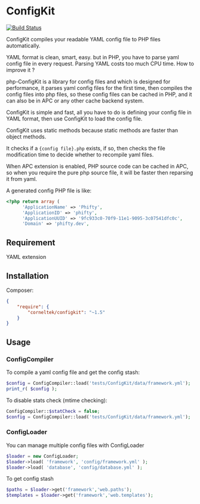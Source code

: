 ConfigKit
=============

[![Build Status](https://travis-ci.org/c9s/ConfigKit.png?branch=master)](https://travis-ci.org/c9s/ConfigKit)

ConfigKit compiles your readable YAML config file to PHP files automatically.

YAML format is clean, smart, easy. but in PHP, you have to parse yaml config file in 
every request. Parsing YAML costs too much CPU time. How to improve it ?

php-ConfigKit is a library for config files and which is designed for performance, it
parses yaml config files for the first time, then compiles the config files into php
files, so these config files can be cached in PHP, and it can also be
in APC or any other cache backend system.

ConfigKit is simple and fast, all you have to do is defining your config file in
YAML format, then use ConfigKit to load the config file.

ConfigKit uses static methods because static methods are faster than object methods.

It checks if a `{config file}.php` exists, if so, then checks the file
modification time to decide whether to recompile yaml files.

When APC extension is enabled, PHP source code can be cached in APC, so when 
you require the pure php source file, it will be faster then reparsing it from yaml.

A generated config PHP file is like:

```php
<?php return array (
      'ApplicationName' => 'Phifty',
      'ApplicationID' => 'phifty',
      'ApplicationUUID' => '9fc933c0-70f9-11e1-9095-3c07541dfc0c',
      'Domain' => 'phifty.dev',
```


## Requirement

YAML extension


## Installation

Composer:

```json
{
    "require": { 
        "corneltek/configkit": "~1.5"
    }
}
```


## Usage

### ConfigCompiler

To compile a yaml config file and get the config stash:

```php
$config = ConfigCompiler::load('tests/ConfigKit/data/framework.yml');
print_r( $config );
```

To disable stats check (mtime checking):

```php
ConfigCompiler::$statCheck = false;
$config = ConfigCompiler::load('tests/ConfigKit/data/framework.yml');
```

### ConfigLoader

You can manage multiple config files with ConfigLoader 

```php
$loader = new ConfigLoader;
$loader->load( 'framework', 'config/framework.yml' );
$loader->load( 'database', 'config/database.yml' );
```

To get config stash

```php
$paths = $loader->get('framework','web.paths');
$templates = $loader->get('framework','web.templates');
```

